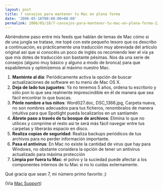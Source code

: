 ```yaml
---
layout: post
title: 7 consejos para mantener tu Mac en plena forma
date: '2006-05-18T00:00:00+00:00'
permalink: 2006/05/18/7-consejos-para-mantener-tu-mac-en-plena-forma-2/
---
```

<a href="http://docs.info.apple.com/article.html?artnum=303602"><img style="float:right; margin:0 0 10px 10px;cursor:pointer; cursor:hand;" src="http://photos1.blogger.com/blogger/6639/1972/320/osxmaintain.gif" border="0" alt="" /></a>Abriéndome paso entre mis feeds que hablan de temas de Mac cómo si de una jungla se tratase, me topé con este pequeño tesoro que os describo a continuación, es prácticamente una traducción muy abreviada del artículo original así que si conocéis un poco de inglés os recomiendo leer el vía ya que mis dotes de traducción son bastante pésimas. Nos da una serie de consejos (alguno muy básico y alguno a modo de bronca) para que espabilemos y optimizemos al máximo nuestro Mac.
<ol>
<li><span style="font-weight:bold;">Manténte al día</span>: Periódicamente activa la opción de buscar actualizaciones de software en tu menú de Mac OS X.</li>
<li><span style="font-weight:bold;">Deja de lado tus juguetes</span>: Ya no tenemos 5 años, ordena tu escritorio y sólo pon lo que sea realmente imprescindible en él de manera que sea fácil encontrar lo que buscas.</li>
<li><span style="font-weight:bold;">Pónle nombre a tus niños</span>: Word027.doc, DSC_1366.jpg, Carpeta nueva, no son nombres adecuados para tus ficheros, renombralos de manera intuitiva para que Spotlight pueda localizarlos en un santiamén</li>
<li><span style="font-weight:bold;">Ábrete paso a través de tu bosque de archivos</span>: Elimina lo que no utilices y comprime el resto así te será más fácil navegar entre tus carpetas y liberarás espacio en disco.</li>
<li><span style="font-weight:bold;">Realiza copias de seguridad</span>: Realiza backups periódicos de tus archivos para no perder información importante.</li>
<li><span style="font-weight:bold;">Pasa el antivirus</span>: En Mac no existe la cantidad de virus que hay para Windows, no obstante considera la opción de tener un antivirus actualizado para máxima protección</li>
<li><span style="font-weight:bold;">Limpia por fuera tu Mac</span>: el polvo y la suciedad puede afectar a los componentes internos de tu Mac si no lo cuidas externamente.</li>
</ol>
Qué gracia que sean 7, mi número primo favorito ;)

(Vía <a href="http://docs.info.apple.com/article.html?artnum=303602">Mac Support</a>)
